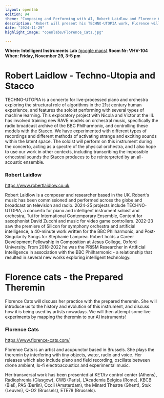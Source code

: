 ```yaml
---
layout: openlab
edition: 94
theme: "Composing and Performing with AI, Robert Laidlow and Florence Cats"
description: "Robert will present his TECHNO-UTOPIA work, Florence will discuss her practice with the theremin"
date: "2024-11-29"
highlight_image: "openlabs/Florence_Cats.jpg"

---
```


**Where: Intelligent Instruments Lab** [(google maps)](https://maps.app.goo.gl/QAgZdx3r5fFfV2Kt5)
**Room Nr: VHV-104**
**When: Friday, November 29, 3-5 pm**
<script>
    import CaptionedImage from "../../components/Images/CaptionedImage.svelte"
</script>


# Robert Laidlow - Techno-Utopia and Stacco

<CaptionedImage
    src="openlabs/Robert_Laidlow.jpg"
    alt="Composer Robert Laidlow" 
    caption="Composer Robert Laidlow"/>

TECHNO-UTOPIA is a concerto for live-processed piano and orchestra exploring the structural role of algorithms in the 21st century human experience, and features the soloist performing with several types of machine learning. This exploratory project with Nicola and Victor at the IIL has involved training new RAVE models on orchestral music, specifically the radio broadcast archive of the BBC Philharmonic, and controlling these models with the Stacco. We have experimented with different types of recordings and different methods of activating strange and exciting sounds within the latent space. The soloist will perform on this instrument during the concerto, acting as a spectre of the physical orchestra, and I also hope to use our work in other contexts, including transcribing the impossible orhcestral sounds the Stacco produces to be reinterpreted by an all-acoustic ensemble.


### Robert Laidlow
https://www.robertlaidlow.co.uk


Robert Laidlow is a composer and researcher based in the UK. Robert's music has been commissioned and performed across the globe and broadcast on television and radio. 2024-25 projects include TECHNO-UTOPIA, a concerto for piano and intelligent instrument soloist and orchestra, Tui for International Contemporary Ensemble, Content for saxophonist David Zucchi and music for video game controllers. 2022-23 saw the premiere of Silicon for symphony orchestra and artificial intelligence, a 40-minute work written for the BBC Philharmonic, and Post-Singularity Songs for Stephanie Lamprea. Robert holds a Career Development Fellowship in Composition at Jesus College, Oxford University. From 2018-2022 he was the PRiSM Researcher in Artificial Intelligence in association with the BBC Philharmonic - a relationship that resulted in several new works exploring intelligent technology.


# Florence cats - the Prepared Theremin

<CaptionedImage
    src="openlabs/Florence_Cats.jpg"
    alt="Performer Florence Cats" 
    caption="Performer Florence Cats"/>


Florence Cats will discuss her practice with the prepared theremin. She will introduce us to the history and evolution of this instrument, and discuss how it is being used by artists nowadays. We will then attempt some live experiments by mapping the theremin to our AI instruments!

### Florence Cats
https://www.florence-cats.com/

Florence Cats is an artist and acupunctor based in Brussels. She plays the theremin by interfering with tiny objects, water, radio and voice. Her releases which also include piano and field recording, oscillate between drone ambient, lo-fi electroacoustics and experimental music.

Her transversal work has been presented at KET/tv control center (Athens), Radiophrenia (Glasgow), CWB (Paris), L’Academia Belgica (Rome), KBCB (Biel), PAS (Berlin), Occii (Amsterdam), the Minard Theatre (Ghent), Stuk (Leuven), Q-O2 (Brussels), ETE78 (Brussels).

